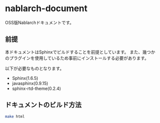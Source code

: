 # nablarch-document
OSS版Nablarchドキュメントです。

## 前提
本ドキュメントはSphinxでビルドすることを前提としています。
また、幾つかのプラグインを使用しているため事前にインストールする必要があります。

以下が必要なものとなります。
* Sphinx(1.6.5)
* javasphinx(0.9.15)
* sphinx-rtd-theme(0.2.4)

## ドキュメントのビルド方法
```bash
make html
```
